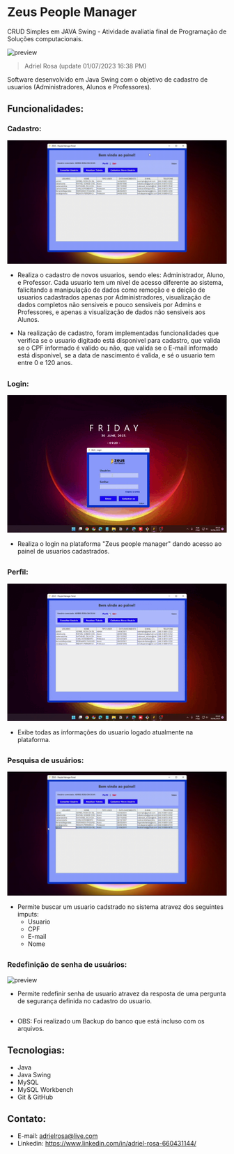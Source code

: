 # Zeus People Manager
CRUD Simples em JAVA Swing - Atividade avaliatia final de Programação de Soluções computacionais.

![preview](./demo/main.gif)

> Adriel Rosa (update 01/07/2023  16:38 PM)

Software desenvolvido em Java Swing com o objetivo de cadastro de usuarios (Administradores, Alunos e Professores).
## Funcionalidades: 

### Cadastro:

![preview](./demo/cadastro.gif)

- Realiza o cadastro de novos usuarios, sendo eles: Administrador, Aluno, e Professor. Cada usuario tem um nivel de acesso diferente ao sistema, falicitando a manipulação de dados como remoção e e deição de usuarios cadastrados apenas por Administradores, visualização de dados completos não sensiveis e pouco sensiveis por Admins e Professores, e apenas a visualização de dados não sensiveis aos Alunos.

- Na realização de cadastro, foram implementadas funcionalidades que verifica se o usuario digitado está disponivel para cadastro, que valida se o CPF informado é valido ou não, que valida se o E-mail informado está disponivel, se a data de nascimento é valida, e sé o usuario tem entre 0 e 120 anos.

##

### Login:

![preview](./demo/login.gif) 

- Realiza o login na plataforma "Zeus people manager" dando acesso ao painel de usuarios cadastrados.

##

###  Perfil:

![preview](./demo/perfil.gif)

- Exibe todas as informações do usuario logado atualmente na plataforma.

##

###  Pesquisa de usuários:

![preview](./demo/pesquisauser.gif)

- Permite buscar um usuario cadstrado no sistema atravez dos seguintes imputs:
   - Usuario
   - CPF
   - E-mail
   - Nome


 ##

###  Redefinição de senha de usuários:

![preview](./demo/recuser.gif)

- Permite redefinir senha de usuario atravez da resposta de uma pergunta de segurança definida no cadastro do usuario.

 ##
 - OBS: Foi realizado um Backup do banco que está incluso com os arquivos.

 ## Tecnologias:
 - Java
 - Java Swing
 - MySQL
 - MySQL Workbench
 - Git & GitHub
 
 ## Contato:
 
 - E-mail: adrielrosa@live.com 
 - Linkedin: https://www.linkedin.com/in/adriel-rosa-660431144/
